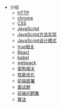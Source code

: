 <!-- docs/_sidebar.md -->
* 介绍
    * [HTTP](/http/README.md)
    * [chrome](/chrome/README.md)
    * [CSS](/css/README.md)
    * [JavaScript](/javascript/README.md)
    * [JavaScript方法实现](/method/README.md)
    * [JavaScript设计模式](design/README.md)
    * [Vue相关](/vue/README.md)
    * [React](/react/README.md)
    * [babel](/babel/README.md)
    * [webpack](/webpack/README.md)
    * [架构相关](/framework/README.md)
    * [性能优化](/performance/README.md)
    * [前端部署](/deploy/README.md)
    * [面试题](/interview/README.md)
    * [前端问题集](/problem/README.md)
    * [算法](/algorithm/README.md)

